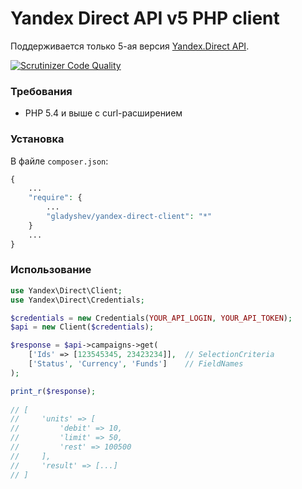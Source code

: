 Yandex Direct API v5 PHP client
===============================

Поддерживается только 5-ая версия [Yandex.Direct API](https://tech.yandex.ru/direct/doc/dg/concepts/about-docpage/).

[![Scrutinizer Code Quality](https://scrutinizer-ci.com/g/gladyshev/yandex-direct-client/badges/quality-score.png?b=master)](https://scrutinizer-ci.com/g/gladyshev/yandex-direct-client/?branch=master)
### Требования
 * PHP 5.4 и выше с curl-расширением

### Установка  
В файле `composer.json`:
```php
{
    ...
    "require": {
        ...
        "gladyshev/yandex-direct-client": "*"
    }
    ...
}
```

### Использование

```php
use Yandex\Direct\Client;
use Yandex\Direct\Credentials;

$credentials = new Credentials(YOUR_API_LOGIN, YOUR_API_TOKEN);
$api = new Client($credentials);

$response = $api->campaigns->get(
    ['Ids' => [123545345, 23423234]],  // SelectionCriteria
    ['Status', 'Currency', 'Funds']    // FieldNames
);

print_r($response);
  
// [
//     'units' => [
//         'debit' => 10, 
//         'limit' => 50,
//         'rest' => 100500
//     ],
//     'result' => [...]
// ]
```